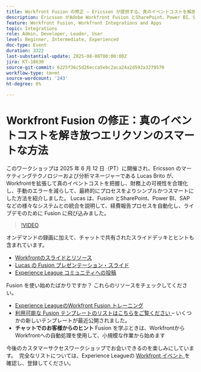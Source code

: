```yaml
---
title: Workfront Fusion の修正 – Ericsson が提供する、真のイベントコストを解放するスマートな方法
description: Ericsson がAdobe Workfront Fusion とSharePoint、Power BI、SAP を使用して、経費報告の自動化、財務上の可視性の向上、手動エラーの削減を実現する方法を説明します。
feature: Workfront Fusion, Workfront Integrations and Apps
topic: Integrations
role: Admin, Developer, Leader, User
level: Beginner, Intermediate, Experienced
doc-type: Event
duration: 3322
last-substantial-update: 2025-08-08T00:00:00Z
jira: KT-18630
source-git-commit: 6225f36c5d26ecca5ebc2aca24a2d592a3279570
workflow-type: tm+mt
source-wordcount: '243'
ht-degree: 0%

---
```



# Workfront Fusion の修正：真のイベントコストを解き放つエリクソンのスマートな方法

このワークショップは 2025 年 6 月 12 日（PT）に開催され、Ericsson のマーケティングテクノロジーおよび分析マネージャーである Lucas Brito が、Workfrontを拡張して真のイベントコストを把握し、財務上の可視性を合理化し、手動のエラーを減らして、最終的にプロセスをよりシンプルかつスマートにした方法を紹介しました。 Lucas は、Fusion とSharePoint、Power BI、SAP などの様々なシステムとの統合を説明して、経費報告プロセスを自動化し、ライブデモのために Fusion に飛び込みました。

>[!VIDEO](https://video.tv.adobe.com/v/3469977/?learn=on&enablevpops)

オンデマンドの録画に加えて、チャットで共有されたスライドデッキとヒントも含まれています。  
* [Workfrontのスライドとリソース ](https://workfront-experience.s3.us-west-2.amazonaws.com/Training/Guides/Customer+Success+at+Scale/061225+-+The+Workfront+Fusion+Fix+-+Ericsson's+スマート+Way+To+ロック解除+True+Event+Costs.pdf)
* [Lucas の Fusion プレゼンテーション・スライド ](https://workfront-experience.s3.us-west-2.amazonaws.com/Training/Guides/Customer+Success+at+Scale/Ericsson+Event+Slides-+Expense+Reporting+with+Fusion.pdf)
* [Experience League コミュニティへの投稿 ](https://experienceleaguecommunities.adobe.com/t5/workfront-discussions/event-follow-up-the-workfront-fusion-fix-ericsson-s-smarter-way/td-p/759188?profile.language=ja)

Fusion を使い始めたばかりですか？ これらのリソースをチェックしてください。 
* [Experience LeagueのWorkfront Fusion トレーニング ](https://experienceleague.adobe.com/ja/docs/workfront-learn/tutorials-workfront/fusion/welcome-to-workfront-fusion/workfront-fusion-overview)
* [ 利用可能な Fusion テンプレートのリストはこちらをご覧ください ](https://experienceleague.adobe.com/ja/docs/workfront-fusion/using/create-and-manage-templates/currently-available-fusion-templates) – いくつかの新しいテンプレートが最近公開されました。  
* **チャットでのお客様からのヒント** Fusion を学ぶときは、WorkfrontからWorkfrontへの自動処理を使用して、小規模な作業から始めます 

今後のカスタマーサクセスワークショップでお会いできるのを楽しみにしています。  完全なリストについては、Experience Leagueの [Workfront イベント ](https://experienceleague.adobe.com/events/?lang=ja&filters=Workfront) を確認し、登録してください。